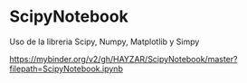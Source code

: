 # ScipyNotebook
Uso de la libreria Scipy, Numpy, Matplotlib y Simpy


https://mybinder.org/v2/gh/HAYZAR/ScipyNotebook/master?filepath=ScipyNotebook.ipynb
